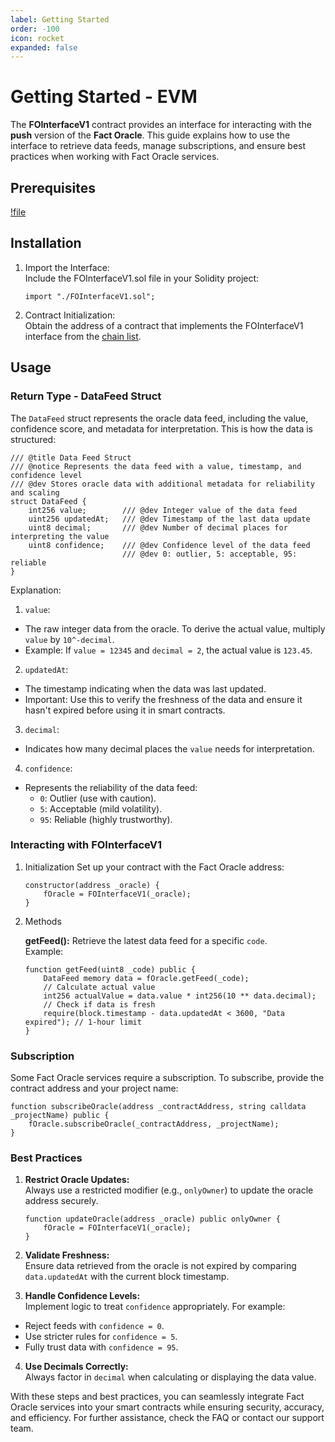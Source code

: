 ```yaml
---
label: Getting Started
order: -100
icon: rocket
expanded: false
---
```


# Getting Started - EVM

The **FOInterfaceV1** contract provides an interface for interacting with the **push** version of the **Fact Oracle**. This guide explains how to use the interface to retrieve data feeds, manage subscriptions, and ensure best practices when working with Fact Oracle services.


## Prerequisites
[!file](/static/FOInterfaceV1.sol)


## Installation

1. Import the Interface:  
   Include the FOInterfaceV1.sol file in your Solidity project:
   ```solidity
   import "./FOInterfaceV1.sol";
   ```

2. Contract Initialization:  
   Obtain the address of a contract that implements the FOInterfaceV1 interface from the [chain list](/chains/).


## Usage

### Return Type - DataFeed Struct
The `DataFeed` struct represents the oracle data feed, including the value, confidence score, and metadata for interpretation. This is how the data is structured:

```solidity
/// @title Data Feed Struct
/// @notice Represents the data feed with a value, timestamp, and confidence level
/// @dev Stores oracle data with additional metadata for reliability and scaling
struct DataFeed {    
    int256 value;        /// @dev Integer value of the data feed
    uint256 updatedAt;   /// @dev Timestamp of the last data update
    uint8 decimal;       /// @dev Number of decimal places for interpreting the value
    uint8 confidence;    /// @dev Confidence level of the data feed
                         /// @dev 0: outlier, 5: acceptable, 95: reliable
}
```

Explanation:
1. `value`:  
- The raw integer data from the oracle. To derive the actual value, multiply `value` by `10^-decimal`.  
- Example: If `value = 12345` and `decimal = 2`, the actual value is `123.45`.
2. `updatedAt`:  
- The timestamp indicating when the data was last updated.  
- Important: Use this to verify the freshness of the data and ensure it hasn't expired before using it in smart contracts.

3. `decimal`:  
- Indicates how many decimal places the `value` needs for interpretation.  

4. `confidence`:  
- Represents the reliability of the data feed:  
  - `0`: Outlier (use with caution).  
  - `5`: Acceptable (mild volatility).  
  - `95`: Reliable (highly trustworthy).


### Interacting with FOInterfaceV1

1. Initialization
   Set up your contract with the Fact Oracle address:
   ```solidity
   constructor(address _oracle) {
       fOracle = FOInterfaceV1(_oracle);
   }
   ```

2. Methods

   **getFeed():** Retrieve the latest data feed for a specific `code`.  
   Example:
   ```solidity
   function getFeed(uint8 _code) public {
       DataFeed memory data = fOracle.getFeed(_code); 
       // Calculate actual value
       int256 actualValue = data.value * int256(10 ** data.decimal);
       // Check if data is fresh
       require(block.timestamp - data.updatedAt < 3600, "Data expired"); // 1-hour limit
   }
   ```


### Subscription
Some Fact Oracle services require a subscription. To subscribe, provide the contract address and your project name:

```solidity
function subscribeOracle(address _contractAddress, string calldata _projectName) public {
    fOracle.subscribeOracle(_contractAddress, _projectName);
}
```


### Best Practices

1. **Restrict Oracle Updates:**  
   Always use a restricted modifier (e.g., `onlyOwner`) to update the oracle address securely.
   ```solidity
   function updateOracle(address _oracle) public onlyOwner {  
       fOracle = FOInterfaceV1(_oracle);
   }
   ```

2. **Validate Freshness:**  
Ensure data retrieved from the oracle is not expired by comparing `data.updatedAt` with the current block timestamp.  

3. **Handle Confidence Levels:**  
Implement logic to treat `confidence` appropriately. For example:  
- Reject feeds with `confidence = 0`.  
- Use stricter rules for `confidence = 5`.  
- Fully trust data with `confidence = 95`.


4. **Use Decimals Correctly:**  
Always factor in `decimal` when calculating or displaying the data value.


With these steps and best practices, you can seamlessly integrate Fact Oracle services into your smart contracts while ensuring security, accuracy, and efficiency. For further assistance, check the FAQ or contact our support team.
